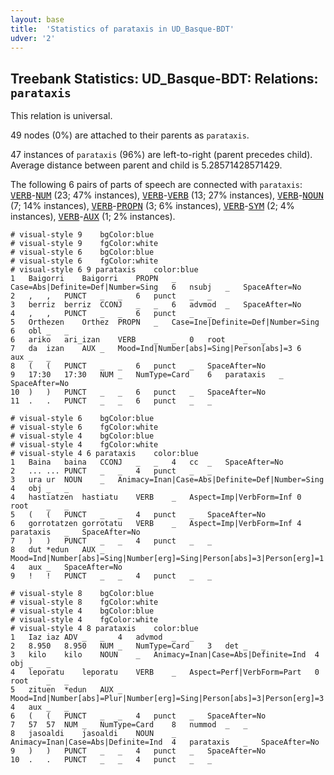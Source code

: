 ```yaml
---
layout: base
title:  'Statistics of parataxis in UD_Basque-BDT'
udver: '2'
---
```


## Treebank Statistics: UD_Basque-BDT: Relations: `parataxis`

This relation is universal.

49 nodes (0%) are attached to their parents as `parataxis`.

47 instances of `parataxis` (96%) are left-to-right (parent precedes child).
Average distance between parent and child is 5.28571428571429.

The following 6 pairs of parts of speech are connected with `parataxis`: <tt><a href="eu_bdt-pos-VERB.html">VERB</a></tt>-<tt><a href="eu_bdt-pos-NUM.html">NUM</a></tt> (23; 47% instances), <tt><a href="eu_bdt-pos-VERB.html">VERB</a></tt>-<tt><a href="eu_bdt-pos-VERB.html">VERB</a></tt> (13; 27% instances), <tt><a href="eu_bdt-pos-VERB.html">VERB</a></tt>-<tt><a href="eu_bdt-pos-NOUN.html">NOUN</a></tt> (7; 14% instances), <tt><a href="eu_bdt-pos-VERB.html">VERB</a></tt>-<tt><a href="eu_bdt-pos-PROPN.html">PROPN</a></tt> (3; 6% instances), <tt><a href="eu_bdt-pos-VERB.html">VERB</a></tt>-<tt><a href="eu_bdt-pos-SYM.html">SYM</a></tt> (2; 4% instances), <tt><a href="eu_bdt-pos-VERB.html">VERB</a></tt>-<tt><a href="eu_bdt-pos-AUX.html">AUX</a></tt> (1; 2% instances).


~~~ conllu
# visual-style 9	bgColor:blue
# visual-style 9	fgColor:white
# visual-style 6	bgColor:blue
# visual-style 6	fgColor:white
# visual-style 6 9 parataxis	color:blue
1	Baigorri	Baigorri	PROPN	_	Case=Abs|Definite=Def|Number=Sing	6	nsubj	_	SpaceAfter=No
2	,	,	PUNCT	_	_	6	punct	_	_
3	berriz	berriz	CCONJ	_	_	6	advmod	_	SpaceAfter=No
4	,	,	PUNCT	_	_	6	punct	_	_
5	Orthezen	Orthez	PROPN	_	Case=Ine|Definite=Def|Number=Sing	6	obl	_	_
6	ariko	ari_izan	VERB	_	_	0	root	_	_
7	da	izan	AUX	_	Mood=Ind|Number[abs]=Sing|Person[abs]=3	6	aux	_	_
8	(	(	PUNCT	_	_	6	punct	_	SpaceAfter=No
9	17:30	17:30	NUM	_	NumType=Card	6	parataxis	_	SpaceAfter=No
10	)	)	PUNCT	_	_	6	punct	_	SpaceAfter=No
11	.	.	PUNCT	_	_	6	punct	_	_

~~~


~~~ conllu
# visual-style 6	bgColor:blue
# visual-style 6	fgColor:white
# visual-style 4	bgColor:blue
# visual-style 4	fgColor:white
# visual-style 4 6 parataxis	color:blue
1	Baina	baina	CCONJ	_	_	4	cc	_	SpaceAfter=No
2	...	...	PUNCT	_	_	4	punct	_	_
3	ura	ur	NOUN	_	Animacy=Inan|Case=Abs|Definite=Def|Number=Sing	4	obj	_	_
4	hastiatzen	hastiatu	VERB	_	Aspect=Imp|VerbForm=Inf	0	root	_	_
5	(	(	PUNCT	_	_	4	punct	_	SpaceAfter=No
6	gorrotatzen	gorrotatu	VERB	_	Aspect=Imp|VerbForm=Inf	4	parataxis	_	SpaceAfter=No
7	)	)	PUNCT	_	_	4	punct	_	_
8	dut	*edun	AUX	_	Mood=Ind|Number[abs]=Sing|Number[erg]=Sing|Person[abs]=3|Person[erg]=1	4	aux	_	SpaceAfter=No
9	!	!	PUNCT	_	_	4	punct	_	_

~~~


~~~ conllu
# visual-style 8	bgColor:blue
# visual-style 8	fgColor:white
# visual-style 4	bgColor:blue
# visual-style 4	fgColor:white
# visual-style 4 8 parataxis	color:blue
1	Iaz	iaz	ADV	_	_	4	advmod	_	_
2	8.950	8.950	NUM	_	NumType=Card	3	det	_	_
3	kilo	kilo	NOUN	_	Animacy=Inan|Case=Abs|Definite=Ind	4	obj	_	_
4	leporatu	leporatu	VERB	_	Aspect=Perf|VerbForm=Part	0	root	_	_
5	zituen	*edun	AUX	_	Mood=Ind|Number[abs]=Plur|Number[erg]=Sing|Person[abs]=3|Person[erg]=3	4	aux	_	_
6	(	(	PUNCT	_	_	4	punct	_	SpaceAfter=No
7	57	57	NUM	_	NumType=Card	8	nummod	_	_
8	jasoaldi	jasoaldi	NOUN	_	Animacy=Inan|Case=Abs|Definite=Ind	4	parataxis	_	SpaceAfter=No
9	)	)	PUNCT	_	_	4	punct	_	SpaceAfter=No
10	.	.	PUNCT	_	_	4	punct	_	_

~~~


